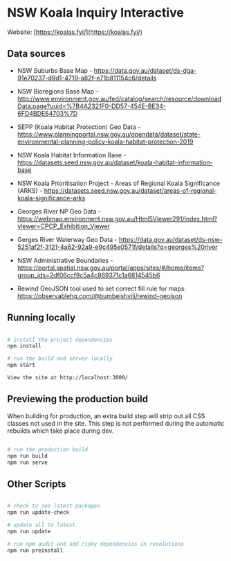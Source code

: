 # NSW Koala Inquiry Interactive

Website: [https://koalas.fyi/](https://koalas.fyi/)

## Data sources
- NSW Suburbs Base Map - https://data.gov.au/dataset/ds-dga-91e70237-d9d1-4719-a82f-e71b811154c6/details

- NSW Bioregions Base Map - http://www.environment.gov.au/fed/catalog/search/resource/downloadData.page?uuid=%7B4A2321F0-DD57-454E-BE34-6FD4BDE64703%7D

- SEPP (Koala Habitat Protection) Geo Data - https://www.planningportal.nsw.gov.au/opendata/dataset/state-environmental-planning-policy-koala-habitat-protection-2019

- NSW Koala Habitat Information Base - https://datasets.seed.nsw.gov.au/dataset/koala-habitat-information-base

- NSW Koala Prioritisation Project - Areas of Regional Koala Significance (ARKS) - https://datasets.seed.nsw.gov.au/dataset/areas-of-regional-koala-significance-arks

- Georges River NP Geo Data - https://webmap.environment.nsw.gov.au/Html5Viewer291/index.html?viewer=CPCP_Exhibition_Viewer
- Gerges River Waterway Geo Data - https://data.gov.au/dataset/ds-nsw-5251af2f-3121-4a62-92a9-e9c495e0571f/details?q=georges%20river

- NSW Administrative Boundaries - https://portal.spatial.nsw.gov.au/portal/apps/sites/#/home/items?group_ids=2df06ccf9c5a4c869371c1a6814545b6

- Rewind GeoJSON tool used to set correct fill rule for maps: https://observablehq.com/@bumbeishvili/rewind-geojson

## Running locally

```bash

# install the project dependencies
npm install

# run the build and server locally
npm start

View the site at http://localhost:3000/
```

## Previewing the production build

When building for production, an extra build step will strip out all CSS classes not used in the site. This step is not performed during the automatic rebuilds which take place during dev.

```bash

# run the production build
npm run build
npm run serve
```

## Other Scripts

```bash

# check to see latest packages
npm run update-check

# update all to latest
npm run update

# run npm audit and add risky dependencies in resolutions
npm run preinstall
```
